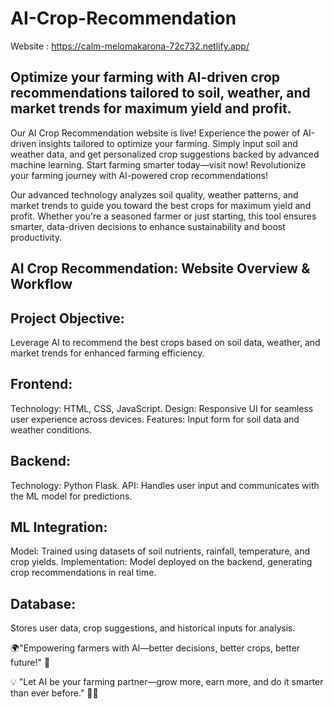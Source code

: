 # AI-Crop-Recommendation
Website :  https://calm-melomakarona-72c732.netlify.app/

## Optimize your farming with AI-driven crop recommendations tailored to soil, weather, and market trends for maximum yield and profit.
Our AI Crop Recommendation website is live! 
Experience the power of AI-driven insights tailored to optimize your farming.
Simply input soil and weather data, and get personalized crop suggestions backed by advanced machine learning.
Start farming smarter today—visit now! 
Revolutionize your farming journey with AI-powered crop recommendations! 

Our advanced technology analyzes soil quality, weather patterns, and market trends to guide you toward the best crops for maximum yield and profit. 
Whether you're a seasoned farmer or just starting, this tool ensures smarter, data-driven decisions to enhance sustainability and boost productivity.

## AI Crop Recommendation: Website Overview & Workflow

## Project Objective:
Leverage AI to recommend the best crops based on soil data, weather, and market trends for enhanced farming efficiency. 

## Frontend:

Technology: HTML, CSS, JavaScript.
Design: Responsive UI for seamless user experience across devices.
Features: Input form for soil data and weather conditions.

## Backend:

Technology: Python Flask.
API: Handles user input and communicates with the ML model for predictions.

## ML Integration:

Model: Trained using datasets of soil nutrients, rainfall, temperature, and crop yields.
Implementation: Model deployed on the backend, generating crop recommendations in real time.

## Database:
Stores user data, crop suggestions, and historical inputs for analysis.


🌍"Empowering farmers with AI—better decisions, better crops, better future!" 🌟

💡 "Let AI be your farming partner—grow more, earn more, and do it smarter than ever before." 🌱✨
